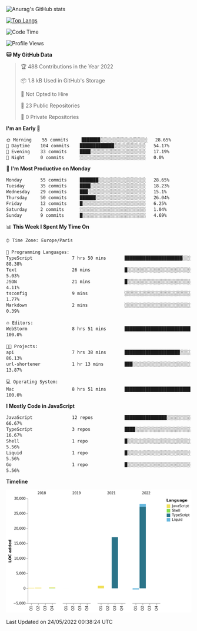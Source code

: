 ![Anurag's GitHub stats](https://github-readme-stats.vercel.app/api?username=sufiane&theme=dark&show_icons=true&count_private=true)


[![Top Langs](https://github-readme-stats.vercel.app/api/top-langs/?username=sufiane&layout=compact)](https://github.com/anuraghazra/github-readme-stats)

<!--START_SECTION:waka-->
![Code Time](http://img.shields.io/badge/Code%20Time-0%20secs-blue)

![Profile Views](http://img.shields.io/badge/Profile%20Views-0-blue)

**🐱 My GitHub Data** 

> 🏆 488 Contributions in the Year 2022
 > 
> 📦 1.8 kB Used in GitHub's Storage 
 > 
> 🚫 Not Opted to Hire
 > 
> 📜 23 Public Repositories 
 > 
> 🔑 0 Private Repositories  
 > 
**I'm an Early 🐤** 

```text
🌞 Morning    55 commits     ███████░░░░░░░░░░░░░░░░░░   28.65% 
🌆 Daytime    104 commits    █████████████░░░░░░░░░░░░   54.17% 
🌃 Evening    33 commits     ████░░░░░░░░░░░░░░░░░░░░░   17.19% 
🌙 Night      0 commits      ░░░░░░░░░░░░░░░░░░░░░░░░░   0.0%

```
📅 **I'm Most Productive on Monday** 

```text
Monday       55 commits     ███████░░░░░░░░░░░░░░░░░░   28.65% 
Tuesday      35 commits     ████░░░░░░░░░░░░░░░░░░░░░   18.23% 
Wednesday    29 commits     ███░░░░░░░░░░░░░░░░░░░░░░   15.1% 
Thursday     50 commits     ██████░░░░░░░░░░░░░░░░░░░   26.04% 
Friday       12 commits     █░░░░░░░░░░░░░░░░░░░░░░░░   6.25% 
Saturday     2 commits      ░░░░░░░░░░░░░░░░░░░░░░░░░   1.04% 
Sunday       9 commits      █░░░░░░░░░░░░░░░░░░░░░░░░   4.69%

```


📊 **This Week I Spent My Time On** 

```text
⌚︎ Time Zone: Europe/Paris

💬 Programming Languages: 
TypeScript               7 hrs 50 mins       ██████████████████████░░░   88.38% 
Text                     26 mins             █░░░░░░░░░░░░░░░░░░░░░░░░   5.03% 
JSON                     21 mins             █░░░░░░░░░░░░░░░░░░░░░░░░   4.11% 
tsconfig                 9 mins              ░░░░░░░░░░░░░░░░░░░░░░░░░   1.77% 
Markdown                 2 mins              ░░░░░░░░░░░░░░░░░░░░░░░░░   0.39%

🔥 Editors: 
WebStorm                 8 hrs 51 mins       █████████████████████████   100.0%

🐱‍💻 Projects: 
api                      7 hrs 38 mins       █████████████████████░░░░   86.13% 
url-shortener            1 hr 13 mins        ███░░░░░░░░░░░░░░░░░░░░░░   13.87%

💻 Operating System: 
Mac                      8 hrs 51 mins       █████████████████████████   100.0%

```

**I Mostly Code in JavaScript** 

```text
JavaScript               12 repos            ████████████████░░░░░░░░░   66.67% 
TypeScript               3 repos             ████░░░░░░░░░░░░░░░░░░░░░   16.67% 
Shell                    1 repo              █░░░░░░░░░░░░░░░░░░░░░░░░   5.56% 
Liquid                   1 repo              █░░░░░░░░░░░░░░░░░░░░░░░░   5.56% 
Go                       1 repo              █░░░░░░░░░░░░░░░░░░░░░░░░   5.56%

```


**Timeline**

![Chart not found](https://raw.githubusercontent.com/Sufiane/Sufiane/main/charts/bar_graph.png) 


 Last Updated on 24/05/2022 00:38:24 UTC
<!--END_SECTION:waka-->


<!--
**Sufiane/sufiane** is a ✨ _special_ ✨ repository because its `README.md` (this file) appears on your GitHub profile.

Here are some ideas to get you started:

- 🔭 I’m currently working on ...
- 🌱 I’m currently learning ...
- 👯 I’m looking to collaborate on ...
- 🤔 I’m looking for help with ...
- 💬 Ask me about ...
- 📫 How to reach me: ...
- 😄 Pronouns: ...
- ⚡ Fun fact: ...
-->
